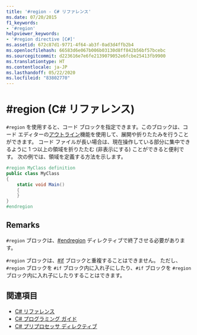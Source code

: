 ```yaml
---
title: '#region - C# リファレンス'
ms.date: 07/20/2015
f1_keywords:
- '#region'
helpviewer_keywords:
- '#region directive [C#]'
ms.assetid: 672c87d1-9771-4f64-ab3f-0ad3d4ffb2b4
ms.openlocfilehash: 66583d6e067b006b03130d8ff842b56bf57bcebc
ms.sourcegitcommit: d223616e7e6fe2139079052e6fcbe25413fb9900
ms.translationtype: HT
ms.contentlocale: ja-JP
ms.lasthandoff: 05/22/2020
ms.locfileid: "83802770"
---
```

# <a name="region-c-reference"></a>#region (C# リファレンス)
`#region` を使用すると、コード ブロックを指定できます。このブロックは、コード エディターの[アウトライン](/visualstudio/ide/outlining)機能を使用して、展開や折りたたみを行うことができます。 コード ファイルが長い場合は、現在操作している部分に集中できるように 1 つ以上の領域を折りたたむ (非表示にする) ことができると便利です。 次の例では、領域を定義する方法を示します。  
  
```csharp
#region MyClass definition  
public class MyClass
{  
    static void Main()
    {  
    }  
}  
#endregion  
```  
  
## <a name="remarks"></a>Remarks  
 `#region` ブロックは、[#endregion](./preprocessor-endregion.md) ディレクティブで終了させる必要があります。  
  
 `#region` ブロックは、[#if](./preprocessor-if.md) ブロックと重複することはできません。 ただし、`#region` ブロックを `#if` ブロック内に入れ子にしたり、`#if` ブロックを `#region` ブロック内に入れ子にしたりすることはできます。  
  
## <a name="see-also"></a>関連項目

- [C# リファレンス](../index.md)
- [C# プログラミング ガイド](../../programming-guide/index.md)
- [C# プリプロセッサ ディレクティブ](./index.md)
